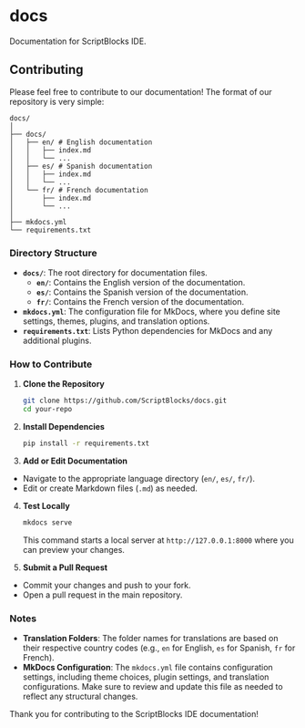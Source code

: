 # docs

Documentation for ScriptBlocks IDE.

## Contributing

Please feel free to contribute to our documentation! The format of our repository is very simple:

```
docs/
│
├── docs/
│   ├── en/ # English documentation
│   │   ├── index.md
│   │   └── ...
│   ├── es/ # Spanish documentation
│   │   ├── index.md
│   │   └── ...
│   └── fr/ # French documentation
│       ├── index.md
│       └── ...
│
├── mkdocs.yml
└── requirements.txt
```

### Directory Structure

- **`docs/`**: The root directory for documentation files.
  - **`en/`**: Contains the English version of the documentation.
  - **`es/`**: Contains the Spanish version of the documentation.
  - **`fr/`**: Contains the French version of the documentation.
- **`mkdocs.yml`**: The configuration file for MkDocs, where you define site settings, themes, plugins, and translation options.
- **`requirements.txt`**: Lists Python dependencies for MkDocs and any additional plugins.

### How to Contribute

1. **Clone the Repository**
   ```bash
   git clone https://github.com/ScriptBlocks/docs.git
   cd your-repo
   ```
2. **Install Dependencies**
   ```bash
   pip install -r requirements.txt
   ```

3. **Add or Edit Documentation**
- Navigate to the appropriate language directory (`en/`, `es/`, `fr/`).
- Edit or create Markdown files (`.md`) as needed.

4. **Test Locally**
   ```bash
   mkdocs serve
   ```
   This command starts a local server at `http://127.0.0.1:8000` where you can preview your changes.

5. **Submit a Pull Request**
- Commit your changes and push to your fork.
- Open a pull request in the main repository.

### Notes

- **Translation Folders**: The folder names for translations are based on their respective country codes (e.g., `en` for English, `es` for Spanish, `fr` for French).
- **MkDocs Configuration**: The `mkdocs.yml` file contains configuration settings, including theme choices, plugin settings, and translation configurations. Make sure to review and update this file as needed to reflect any structural changes.

Thank you for contributing to the ScriptBlocks IDE documentation!
